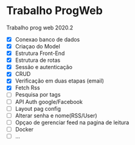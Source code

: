 # Trabalho ProgWeb
 Trabalho prog web 2020.2

- [x] Conexao banco de dados
- [x] Criaçao do Model
- [x] Estrutura Front-End
- [x] Estrutura de rotas 
- [x] Sessão e autenticação
- [x] CRUD 
- [x] Verificação em duas etapas (email)
- [x] Fetch Rss
- [ ] Pesquisa por tags
- [ ] API Auth google/Facebook
- [ ] Layout pag config
- [ ] Alterar senha e nome(RSS/User)
- [ ] Opçao de gerenciar feed na pagina de leitura
- [ ] Docker
- [ ] ...
